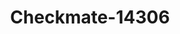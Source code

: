 ---
f_zip-code: 92592
f_state-code: CA
title: Checkmate-14306
f_phone: 909-694-5040
f_city-only: Temecula
f_address: 32505 State Highway 79 Temecula
f_location-unique-id: '14306'
slug: checkmate-14306
updated-on: '2024-05-30T13:46:58.046Z'
created-on: '2024-05-30T13:36:59.803Z'
published-on: '2024-05-30T13:54:32.469Z'
f_city-state: cms/city/temecula-ca.md
f_company: cms/company/checkmate.md
f_state: cms/state/california.md
layout: '[payday-loan].html'
tags: payday-loan
---